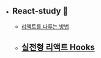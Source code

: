 - ## React-study 📝
  - [리엑트를 다루는 방법](https://github.com/HWANBINYOO/React-study/tree/main/reactbase)
  - ## [실전형 리액트 Hooks](https://github.com/HWANBINYOO/React-study/tree/main/nooks)

